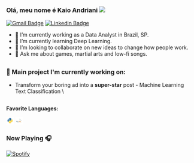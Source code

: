 ### Olá, meu nome é Kaio Andriani  <img src="https://github.com/sciencepal/sciencepal/blob/master/assets/Hi.gif" width="29px">

[![Gmail Badge](https://img.shields.io/badge/-andrianikaio@gmail.com-c14438?style=flat-square&logo=Gmail&logoColor=white&link=mailto:andrianikaio@gmail.com)](mailto:andrianikaio@gmail.com)
[![Linkedin Badge](https://img.shields.io/badge/-kaioandriani-blue?style=flat-square&logo=Linkedin&logoColor=white&link=https://www.linkedin.com/in/kaio-andriani-32243424/)](https://www.linkedin.com/in/kaio-andriani-32243424/)


  - 🔭 I’m currently working as a Data Analyst in Brazil, SP.
  - 🌱 I’m currently learning Deep Learning.
  - 👯 I’m looking to collaborate on new ideas to change how people work.
  - 💬 Ask me about games, martial arts and low-fi songs.
 ##
### 📕 Main project I'm currently working on:
- Transform your boring ad into a **super-star** post - Machine Learning Text Classification
\
##
**Favorite Languages:**  

<code><img height="20" src="https://raw.githubusercontent.com/github/explore/80688e429a7d4ef2fca1e82350fe8e3517d3494d/topics/python/python.png"></code>
<code><img height="20" src="https://raw.githubusercontent.com/github/explore/80688e429a7d4ef2fca1e82350fe8e3517d3494d/topics/mysql/mysql.png"></code>

### Now Playing 🎧

[![Spotify](https://github-readme-remake.vercel.app/api/spotify)](https://open.spotify.com/user/12171371287)
<br/>

